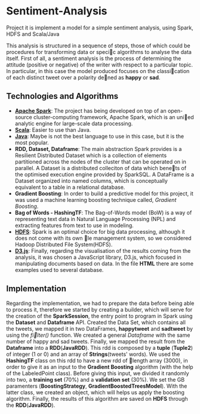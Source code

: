 # Sentiment-Analysis

Project it is implement a model for a simple sentiment analysis, using Spark, HDFS and Scala/Java


This analysis is structured in a sequence of steps, those of which could be procedures for transforming data or specic algorithms to analyse the data itself.
First of all, a sentiment analysis is the process of determining the attitude (positive or negative) of the writer with respect to a particular topic. In particular, in this case the model produced focuses on the classication of each distinct tweet over a polarity dened as **happy** or **sad**.


## Technologies and Algorithms 

* **[Apache Spark](http://spark.apache.org/)**: The project has being developed on top of an open-source cluster-computing framework, Apache Spark, which is an unied analytic engine for large-scale data processing. 
* **[Scala](https://www.scala-lang.org/download/)**: Easier to use than Java.
* **[Java](https://www.java.com/en/)**: Maybe is not the best language to use in this case, but it is the most popular.
* **RDD, Dataset, Dataframe**: The main abstraction Spark provides is a Resilient Distributed Dataset which is a collection of elements partitioned across the nodes of the cluster that can be operated on in parallel. A Dataset is a distributed colleciton of data which benets of the optimised execution engine provided by SparkSQL. A DataFrame is a Dataset organized into named columns, which is conceptually equivalent to a table in a relational database.
* **Gradient Boosting**: In order to build a predictive model for this project, it was used a machine learning boosting technique called, *Gradient Boosting*. 
* **Bag of Words - HashingTF**: The Bag-of-Words model (BoW) is a way of representing text data in Natural Language Processing (NPL) and extracting features from text to use in modeling.
* **[HDFS](https://hadoop.apache.org/docs/r1.2.1/hdfs_design.html)**: Spark is an optimal choice for big data processing, although it does not come with its own le management system, so we considered Hadoop Distributed File System(HDFS).
* **[D3.js](https://d3js.org/)**: Finally, regarding the visualisation of the results coming from the analysis, it was chosen a JavaScript library, D3.js, which focused in manipulating documents based on data. In the file **HTML** there are some examples used to several database.

## Implementation
Regarding the implementation, we had to prepare the data before being able to process it, therefore we started by creating a builder, which will serve for the creation of the **SparkSession**, the entry point to program in Spark using the **Dataset** and **Dataframe** API. Created the Data Set, which contains all the tweets, we mapped it in two DataFrames, **happytweet** and **sadtweet** by using the *filter()* function. We created a general *Dataframe* with the same number of happy and sad tweets. Finally, we mapped the result from the **Dataframe** into a **RDD**(**JavaRDD**). This rdd is composed by a **tuple** (**Tuple2**) of integer (1 or 0) and an array of **Strings**(tweets' words). We used the **HashingTF** class on this rdd to have a new rdd of length array (3000), in order to give it as an input to the **Gradient Boosting** algorithm (with the help of the LabeledPoint class). Before giving this input, we divided it randomly into two, a **training set** (70%) and a **validation set** (30%). We set the GB paramenters (**BoostingStrategy**, **GradientBoostedTreesModel**). With the latter class, we created an object, which will helps us apply the boosting algorithm. Finally, the results of this algorithm are saved on **HDFS** through the **RDD**(**JavaRDD**).
